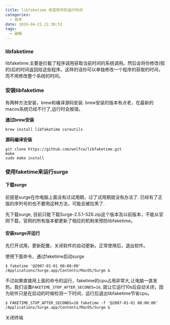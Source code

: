 ```yaml
---
title: libfaketime 改变软件的运行时间
categories:
  - 技术
date: 2019-04-21 21:30:53
tags:
  - 破解
---
```


### libfaketime

libfaketime:主要是拦截了程序调用获取当前时间的系统调用。然后会将你修改(假的)后的时间返回给这些程序。这样的话你可以单独修改一个程序的获取的时间，而不用修改整个系统的时间。

### 安装libfaketime

有两种方法安装，brew和编译源码安装. brew安装的版本有点老，在最新的macos系统已经不行了,运行时会报错。

**通过brew安装**

```
brew install libfaketime coreutils
```

**源码编译安装**

```
git clone https://github.com/wolfcw/libfaketime.git
make
sudo make install
```

### 使用faketime来运行surge

#### 下载surge

前提是surge在你电脑上面没有过试用期，过了试用期就没有办法了. 已经有了正版的序列号的也不要用这种方法，可能会被拉黑了.

先下载surge, 目前只能下载Surge-2.5.1-528.zip这个版本及以前版本，不能从官网下载，官网的所有版本都更新了相应的机制来预防libfaketime。

#### 安装surge并运行

先打开试用，更新配置，关闭软件的自动更新。正常使用后，退出软件。

使用下面命令，通过faketime启动surge

```
$ faketime '@2007-01-01 00:00:00' /Applications/Surge.app/Contents/MacOS/Surge &
```

不过如果直接用上面的命令的运行，faketime的cpu占用非常大,让电脑一直发热。我们设置`FAKETIME_STOP_AFTER_SECONDS=10`, 就让它运行10s后自动关闭，因为软件只是在启动的时候检测一下时间，运行后退出libfaketime节省cpu。

```
$ FAKETIME_STOP_AFTER_SECONDS=10 faketime -f '@2007-01-01 00:00:00' /Applications/Surge.app/Contents/MacOS/Surge &
```

关闭终端

